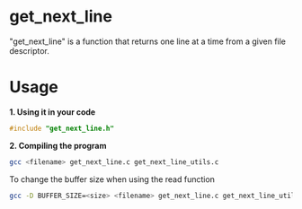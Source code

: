 # get_next_line

"get_next_line" is a function that returns one line at a time from a given file descriptor.

# Usage

**1. Using it in your code**

```c
#include "get_next_line.h"
```

**2. Compiling the program**

```bash
gcc <filename> get_next_line.c get_next_line_utils.c
```

To change the buffer size when using the read function

```bash
gcc -D BUFFER_SIZE=<size> <filename> get_next_line.c get_next_line_utils.c
```
